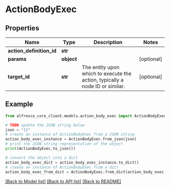 # ActionBodyExec


## Properties

Name | Type | Description | Notes
------------ | ------------- | ------------- | -------------
**action_definition_id** | **str** |  | 
**params** | **object** |  | [optional] 
**target_id** | **str** | The entity upon which to execute the action, typically a node ID or similar. | [optional] 

## Example

```python
from alfresco_core_client.models.action_body_exec import ActionBodyExec

# TODO update the JSON string below
json = "{}"
# create an instance of ActionBodyExec from a JSON string
action_body_exec_instance = ActionBodyExec.from_json(json)
# print the JSON string representation of the object
print(ActionBodyExec.to_json())

# convert the object into a dict
action_body_exec_dict = action_body_exec_instance.to_dict()
# create an instance of ActionBodyExec from a dict
action_body_exec_from_dict = ActionBodyExec.from_dict(action_body_exec_dict)
```
[[Back to Model list]](../README.md#documentation-for-models) [[Back to API list]](../README.md#documentation-for-api-endpoints) [[Back to README]](../README.md)


